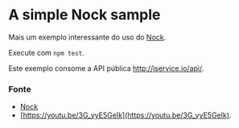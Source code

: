 # A simple Nock sample

Mais um exemplo interessante do uso do [Nock](https://github.com/nock/nock).

Execute com `npm test`.

Este exemplo consome a API pública http://jservice.io/api/.

### Fonte

- [Nock](https://github.com/node-nock/nock)
- [https://youtu.be/3G_yyE5GeIk](https://youtu.be/3G_yyE5GeIk). 

